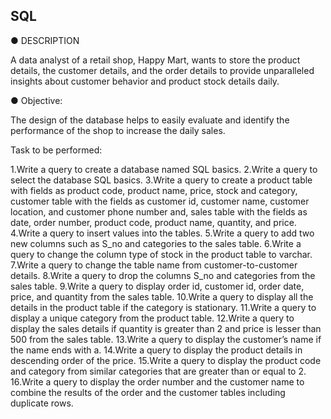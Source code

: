 ## SQL

● DESCRIPTION

A data analyst of a retail shop, Happy Mart, wants to store the product details, the customer details, and the order details to provide unparalleled insights about customer behavior and product stock details daily.

● Objective:

The design of the database helps to easily evaluate and identify the performance of the shop to increase the daily sales.

Task to be performed:

1.Write a query to create a database named SQL basics.
2.Write a query to select the database SQL basics.
3.Write a query to create a product table with fields as product code, product name, 
price, stock and category, customer table with the fields as customer id, customer name, 
customer location, and customer phone number and, sales table with the fields as date, 
order number, product code, product name, quantity, and price.
4.Write a query to insert values into the tables.
5.Write a query to add two new columns such as S_no and categories to the sales table.
6.Write a query to change the column type of stock in the product table to varchar.
7.Write a query to change the table name from customer-to-customer details.
8.Write a query to drop the columns S_no and categories from the sales table.
9.Write a query to display order id, customer id, order date, price, and quantity from the sales table.
10.Write a query to display all the details in the product table if the category is stationary.
11.Write a query to display a unique category from the product table.
12.Write a query to display the sales details if quantity is greater than 2 and price is lesser than 500 from the sales table.
13.Write a query to display the customer’s name if the name ends with a.
14.Write a query to display the product details in descending order of the price.
15.Write a query to display the product code and category from similar categories that are greater than or equal to 2.
16.Write a query to display the order number and the customer name to combine the results of the order and the customer tables including duplicate rows.
